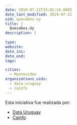 ```yaml
---
date: 2019-07-21T23:02:24.000Z
date_last_modified: 2019-07-21
uid: quesabes-uy
title: |
  Quesabes.Uy
description: |
  
type: 
website: 
date_ini: 
date_end: 
tags:

cities: 
  - Montevideo
organizations_uids:
  - data-uruguay
  - cainfo
---
```


Esta iniciativa fue realizada por:

- [Data Uruguay](/organizaciones/data-uruguay)
- [Cainfo](/organizaciones/cainfo)
